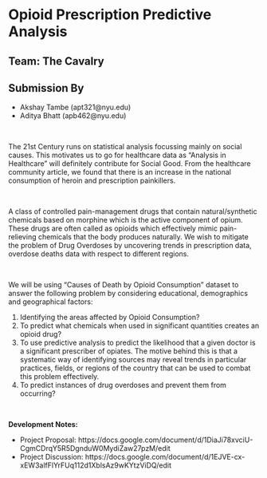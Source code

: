 # Opioid Prescription Predictive Analysis  
## Team: The Cavalry  
## Submission By  
<ul>
  <li>Akshay Tambe (apt321@nyu.edu)</li>
  <li>Aditya Bhatt (apb462@nyu.edu)</li>
</ul>
<br/>
<p>
The 21st Century runs on statistical analysis focussing mainly on social causes. This motivates
us to go for healthcare data as “Analysis in Healthcare” will definitely contribute for Social Good.
From the healthcare community article, we found that there is an increase in the national
consumption of heroin and prescription painkillers.
</p>
<br/>
<p>
A class of controlled pain-management drugs that contain natural/synthetic chemicals based on
morphine which is the active component of opium. These drugs are often called as opioids
which effectively mimic pain-relieving chemicals that the body produces naturally. We wish to
mitigate the problem of Drug Overdoses by uncovering trends in prescription data, overdose
deaths data with respect to different regions.
</p>
<br/>
<p>
We will be using “Causes of Death by Opioid Consumption” dataset to answer the following
problem by considering educational, demographics and geographical factors:
<ol>
  <li>Identifying the areas affected by Opioid Consumption?</li>
  <li>To predict what chemicals when used in significant quantities creates an opioid drug?</li>
  <li>To use predictive analysis to predict the likelihood that a given doctor is a significant
  prescriber of opiates. The motive behind this is that a systematic way of identifying
  sources may reveal trends in particular practices, fields, or regions of the country that
  can be used to combat this problem effectively.</li>
  <li>To predict instances of drug overdoses and prevent them from occurring?</li>
</ol>
</p>
<br/>
<p>
  <b>Development Notes:</b>
  <ul>
    <li>Project Proposal: https://docs.google.com/document/d/1DiaJi78xvciU-CgmCDrqY5R5DgnduW0MydiZaw27pzM/edit</li>
    <li>Project Discussion: https://docs.google.com/document/d/1EJVE-cx-xEW3alfFlYrFUq112d1XblsAz9wKYtzViDQ/edit</li>
  </ul>
</p>
